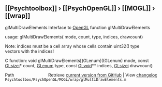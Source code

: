 ## [[Psychtoolbox]] &#8250; [[PsychOpenGL]] &#8250; [[MOGL]] &#8250; [[wrap]]

glMultiDrawElements  Interface to [OpenGL](OpenGL) function glMultiDrawElements  
  
usage:  glMultiDrawElements( mode, count, type, indices, drawcount)  
  
Note: indices must be a cell array whose cells contain uint32() type  
vectors with the indices!  
  
C function:  void glMultiDrawElements[(GLenum]((GLenum) mode, const [GLsizei](GLsizei)\* count, [GLenum](GLenum) type, const [GLvoid](GLvoid)\*\* indices, [GLsizei](GLsizei) drawcount)  




<div class="code_header" style="text-align:right;">
  <span style="float:left;">Path&nbsp;&nbsp;</span> <span class="counter">Retrieve <a href=
  "https://raw.github.com/Psychtoolbox-3/Psychtoolbox-3/beta/Psychtoolbox/PsychOpenGL/MOGL/wrap/glMultiDrawElements.m">current version from GitHub</a> | View <a href=
  "https://github.com/Psychtoolbox-3/Psychtoolbox-3/commits/beta/Psychtoolbox/PsychOpenGL/MOGL/wrap/glMultiDrawElements.m">changelog</a></span>
</div>
<div class="code">
  <code>Psychtoolbox/PsychOpenGL/MOGL/wrap/glMultiDrawElements.m</code>
</div>

